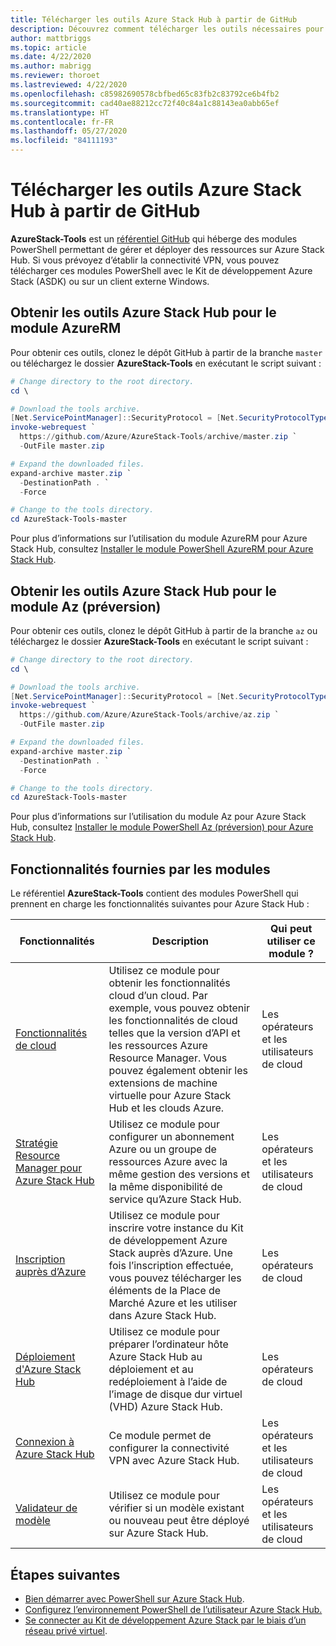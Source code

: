 ```yaml
---
title: Télécharger les outils Azure Stack Hub à partir de GitHub
description: Découvrez comment télécharger les outils nécessaires pour utiliser Azure Stack Hub.
author: mattbriggs
ms.topic: article
ms.date: 4/22/2020
ms.author: mabrigg
ms.reviewer: thoroet
ms.lastreviewed: 4/22/2020
ms.openlocfilehash: c85982690578cbfbed65c83fb2c83792ce6b4fb2
ms.sourcegitcommit: cad40ae88212cc72f40c84a1c88143ea0abb65ef
ms.translationtype: HT
ms.contentlocale: fr-FR
ms.lasthandoff: 05/27/2020
ms.locfileid: "84111193"
---
```

# <a name="download-azure-stack-hub-tools-from-github"></a>Télécharger les outils Azure Stack Hub à partir de GitHub

**AzureStack-Tools** est un [référentiel GitHub](https://github.com/Azure/AzureStack-Tools) qui héberge des modules PowerShell permettant de gérer et déployer des ressources sur Azure Stack Hub. Si vous prévoyez d’établir la connectivité VPN, vous pouvez télécharger ces modules PowerShell avec le Kit de développement Azure Stack (ASDK) ou sur un client externe Windows. 

## <a name="get-tools-for-azure-stack-hub-azurerm-module"></a>Obtenir les outils Azure Stack Hub pour le module AzureRM

Pour obtenir ces outils, clonez le dépôt GitHub à partir de la branche `master` ou téléchargez le dossier **AzureStack-Tools** en exécutant le script suivant :

```powershell
# Change directory to the root directory.
cd \

# Download the tools archive.
[Net.ServicePointManager]::SecurityProtocol = [Net.SecurityProtocolType]::Tls12
invoke-webrequest `
  https://github.com/Azure/AzureStack-Tools/archive/master.zip `
  -OutFile master.zip

# Expand the downloaded files.
expand-archive master.zip `
  -DestinationPath . `
  -Force

# Change to the tools directory.
cd AzureStack-Tools-master

```
Pour plus d’informations sur l’utilisation du module AzureRM pour Azure Stack Hub, consultez [Installer le module PowerShell AzureRM pour Azure Stack Hub](azure-stack-powershell-install.md).

## <a name="get-tools-for-azure-stack-hub-az-preview-module"></a>Obtenir les outils Azure Stack Hub pour le module Az (préversion)

Pour obtenir ces outils, clonez le dépôt GitHub à partir de la branche `az` ou téléchargez le dossier **AzureStack-Tools** en exécutant le script suivant :

```powershell
# Change directory to the root directory.
cd \

# Download the tools archive.
[Net.ServicePointManager]::SecurityProtocol = [Net.SecurityProtocolType]::Tls12 
invoke-webrequest `
  https://github.com/Azure/AzureStack-Tools/archive/az.zip `
  -OutFile master.zip

# Expand the downloaded files.
expand-archive master.zip `
  -DestinationPath . `
  -Force

# Change to the tools directory.
cd AzureStack-Tools-master

```

Pour plus d’informations sur l’utilisation du module Az pour Azure Stack Hub, consultez [Installer le module PowerShell Az (préversion) pour Azure Stack Hub](powershell-install-az-module.md).

## <a name="functionality-provided-by-the-modules"></a>Fonctionnalités fournies par les modules

Le référentiel **AzureStack-Tools** contient des modules PowerShell qui prennent en charge les fonctionnalités suivantes pour Azure Stack Hub :  

| Fonctionnalités | Description | Qui peut utiliser ce module ? |
| --- | --- | --- |
| [Fonctionnalités de cloud](../user/azure-stack-validate-templates.md) | Utilisez ce module pour obtenir les fonctionnalités cloud d’un cloud. Par exemple, vous pouvez obtenir les fonctionnalités de cloud telles que la version d’API et les ressources Azure Resource Manager. Vous pouvez également obtenir les extensions de machine virtuelle pour Azure Stack Hub et les clouds Azure. | Les opérateurs et les utilisateurs de cloud |
| [Stratégie Resource Manager pour Azure Stack Hub](../user/azure-stack-policy-module.md) | Utilisez ce module pour configurer un abonnement Azure ou un groupe de ressources Azure avec la même gestion des versions et la même disponibilité de service qu’Azure Stack Hub. | Les opérateurs et les utilisateurs de cloud |
| [Inscription auprès d’Azure](azure-stack-registration.md ) | Utilisez ce module pour inscrire votre instance du Kit de développement Azure Stack auprès d’Azure. Une fois l’inscription effectuée, vous pouvez télécharger les éléments de la Place de Marché Azure et les utiliser dans Azure Stack Hub. | Les opérateurs de cloud |
| [Déploiement d'Azure Stack Hub](../asdk/asdk-install.md) | Utilisez ce module pour préparer l’ordinateur hôte Azure Stack Hub au déploiement et au redéploiement à l’aide de l’image de disque dur virtuel (VHD) Azure Stack Hub. | Les opérateurs de cloud|
| [Connexion à Azure Stack Hub](azure-stack-powershell-install.md) | Ce module permet de configurer la connectivité VPN avec Azure Stack Hub. | Les opérateurs et les utilisateurs de cloud |
| [Validateur de modèle](../user/azure-stack-validate-templates.md) | Utilisez ce module pour vérifier si un modèle existant ou nouveau peut être déployé sur Azure Stack Hub. | Les opérateurs et les utilisateurs de cloud|

## <a name="next-steps"></a>Étapes suivantes

- [Bien démarrer avec PowerShell sur Azure Stack Hub](../user/azure-stack-powershell-overview.md).
- [Configurez l’environnement PowerShell de l’utilisateur Azure Stack Hub.](../user/azure-stack-powershell-configure-user.md)
- [Se connecter au Kit de développement Azure Stack par le biais d’un réseau privé virtuel](../asdk/asdk-connect.md).
